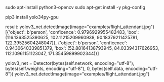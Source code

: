 sudo apt-install python3-opencv
sudo apt-get install -y pkg-config

pip3 install yolo34py-gpu

result:
yolov3_net.detectImage(image="examples/flight_attendant.jpg")
[{'object': b'person', 'conficence': 0.9796929955482483, 'box': (116.1363525390625, 102.11215209960938, 90.18379211425781, 122.39525604248047)}, {'object': b'person', 'conficence': 0.9430640339851379, 'box': (52.88164138793945, 84.03394317626953, 112.10961151123047, 171.35459899902344)}]

yolov3_net = Detector(bytes(self.network, encoding="utf-8"), bytes(self.weights, encoding="utf-8"), 0, bytes(self.data, encoding="utf-8"))
yolov3_net.detectImage(image="examples/flight_attendant.jpg")
